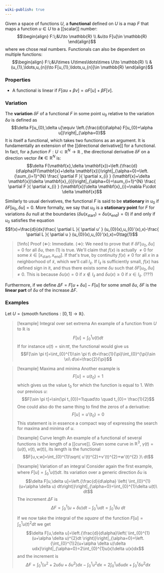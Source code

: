 ```yaml
---
wiki-publish: true
---
```

Given a space of functions $U$, a **functional** defined on $U$ is a map $F$ that maps a function $u\in U$ to a [[scalar]] number:
$$\begin{align}
F:\;&U\to \mathbb{R} \\
&u\to F[u]\in \mathbb{R}
\end{align}$$
where we chose real numbers. Functionals can also be dependent on multiple functions:
$$\begin{align}
F:\;&U\times U\times\ldots\times U\to \mathbb{R} \\
&(u_{1},\ldots,u_{n})\to F[u_{1},\ldots,u_{n}]\in \mathbb{R}
\end{align}$$
### Properties
- A functional is linear if $F[\alpha u+\beta v]=\alpha F[u]+\beta F[v]$.
### Variation
The **variation** $\delta F$ of a functional $F$ in some point $u_{0}$ relative to the variation $\delta u$ is defined as
$$\delta F[u_{0},\delta u]\equiv \left.{\frac{d}{d\alpha} F[u_{0}+\alpha u]}\right|_{\alpha=0}$$
It is itself a functional, which takes two functions as an argument. It is fundamentally an extension of the [[directional derivative]] for a functional. In fact, for a *function* $F:U\subset \mathbb{R}^{N}\to \mathbb{R}$ , the directional derivative $\delta F$ on a direction vector $\delta \mathbf{x} \in \mathbb{R}^{N}$ is:
$$\delta F(\mathbf{x},\delta \mathbf{x})=\left.{\frac{d}{d\alpha}F(\mathbf{x}+\delta \mathbf{x})}\right|_{\alpha=0}=\left.{\sum_{i=1}^{N} \frac{ \partial F }{ \partial x_{i} } (\mathbf{x}+\delta \mathbf{x})\delta \mathbf{x}_{i}}\right|_{\alpha=0}=\sum_{i=1}^{N} \frac{ \partial F }{ \partial x_{i} } (\mathbf{x})\delta \mathbf{x}_{i}=\nabla F\cdot \delta \mathbf{x}$$

Similarly to usual derivatives, the functional $F$ is said to be **stationary** in $u_{0}$ if $\delta F[u_{0},\delta u]=0$. More formally, we say that $u_{0}$ is a **stationary point** for $F$ for variations $\delta u$ null at the boundaries ($\delta u(x_\text{start})=\delta u(x_\text{end})=0$) if and only if $u_{0}$ satisfies the equation
$$f(x)=\frac{d}{dx}\frac{ \partial L }{ \partial u' } (u_{0}(x),u_{0}'(x),x)-\frac{ \partial L }{ \partial u } (u_{0}(x),u_{0}'(x),x)=0\tag{1}$$
> [!info] Proof
> $(\Leftarrow)$: Immediate.
> $(\Rightarrow)$: We need to prove that if $\delta F[u_{0},\delta u]=0$ for all $\delta u$, then $(1)$ is true. We'll claim that $f(x)$ is actually $\neq 0$ for some $\tilde{x}\in[x_\text{start},x_\text{end}]$. If that's true, by continuity $f(x)\neq 0$ for all $x$ in a neighborhood of $\tilde{x}$, which we'll call $I_{\tilde{x}}$. If $I_{\tilde{x}}$ is sufficiently small, $f(x)$ has defined sign in it, and thus there exists some $\delta u$ such that $\delta F[u_{0},\delta u]\neq 0$. This is because $\delta u(x)=0$ if $x\not\in I_{\tilde{x}}$ and $\delta u(x)\geq 0$ if $x \in I_{\tilde{x}}$. (???)

Furthermore, if we define $\Delta F=F[u+\delta u]-F[u]$ for some *small* $\delta u$, $\delta F$ is the **linear part** of $\delta u$ of the increase $\Delta F$.
### Examples
Let $U=\{ \text{smooth functions}:[0,1]\to \mathbb{R} \}$.

> [!example] Integral over set extrema
> An example of a function from $U$ to $\mathbb{R}$ is
> $$F[u]=\int_{0}^{1}u(t)dt$$
> If for instance $u(t)=\sin \pi t$, the functional would give us
> $$F[\sin \pi t]=\int_{0}^{1}\sin \pi t\ dt=\frac{1}{\pi}\int_{0}^{\pi}\sin \xi\ d\xi=\frac{2}{\pi}$$

> [!example] Maxima and minima
> Another example is
> $$F[u]=u(t_{0})=1$$
> which gives us the value $t_{0}$ for which the function is equal to $1$. With our previous $u$:
> $$F[\sin \pi t]=\sin(\pi t_{0})=1\quad\to \quad t_{0}= \frac{1}{2}$$
> One could also do the same thing to find the zeros of a derivative:
> $$F[u]=u'(t_{0})=0$$
> This statement is in essence a compact way of expressing the search for maxima and minima of $u$.

> [!example] Curve length
> An example of a functional of several functions is the length of a [[curve]]. Given some curve in $\mathbb{R}^{3}$, $\gamma(t)=(u(t),v(t),w(t))$, its length is the functional
> $$F[u,v,w]=\int_{0}^{1}\sqrt{ u'(t)^{2}+v'(t)^{2}+w'(t)^{2} }\ dt$$

> [!example] Variation of an integral
> Consider again the first example, where $F[u]=\int_{0}^{1}u(t)dt$. Its variation over a generic direction $\delta u$ is
> $$\delta F[u,\delta u]=\left.{\frac{d}{d\alpha} \left( \int_{0}^{1}(u+\alpha \delta u) dt\right)}\right|_{\alpha=0}=\int_{0}^{1}\delta u(t)\ dt$$
> The increment $\Delta F$ is
> $$\Delta F=\int_{0}^{1}(u+\delta u)dt-\int_{0}^{1}udt=\int_{0}^{1}\delta u\ dt$$
> 
> If we now take the integral of the *square* of the function $F[u]=\int_{0}^{1}u(t)^{2}dt$ we get
> $$\delta F[u,\delta u]=\left.{\frac{d}{d\alpha}\left( \int_{0}^{1}(u+\alpha \delta u)^{2}dt \right)}\right|_{\alpha=0}=\left.{\int_{0}^{1}2(u+\alpha \delta u)\delta udx}\right|_{\alpha=0}=2\int_{0}^{1}u(x)\delta u(x)dx$$
> and the increment is
> $$\Delta F=\int_{0}^{1}(u^{2}+2u\delta u+\delta u^{2})dx-\int_{0}^{1}u^{2}dx=2\int_{0}^{1} u\delta udx+\int_{0}^{1} \delta u^{2}dx$$
